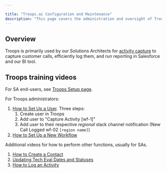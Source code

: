 ```yaml
---

title: "Troops.ai Configuration and Maintenance"
description: "This page covers the administration and oversight of Troops.ai"
---
```

<link rel="stylesheet" type="text/css" href="/stylesheets/biztech.css" />










## Overview

Troops is primarily used by our Solutions Architects for [activity capture](/handbook/customer-success/solutions-architects/processes/activity-capture/) to capture customer calls, efficiently log them, and run reporting in Salesforce and our BI tool.

## Troops training videos

For SA end-users, see [Troops Setup page](/handbook/customer-success/solutions-architects/processes/activity-capture/#troops-setup).

For Troops administrators:

1. [How to Set Up a User](https://www.youtube.com/watch?v=ngsPW7J5myQ). Three steps:
   1. Create user in Troops
   1. Add user to "Capture Activity [wf-1]"
   1. Add user to their respective *regional* slack channel notification (New Call Logged wf-02 `[region name]`)
1. [How to Set Up a New Workflow](https://youtu.be/pQ62nuCO-P0)

Additional videos for how to perform other functions, usually for SAs.
1. [How to Create a Contact](https://www.youtube.com/watch?v=OzNH927Y7wM)
1. [Updating Tech Eval Dates and Statuses](https://youtu.be/ifRYJhHzyzo)
1. [How to Log an Activity](https://youtu.be/zRxUJSjujUk)
